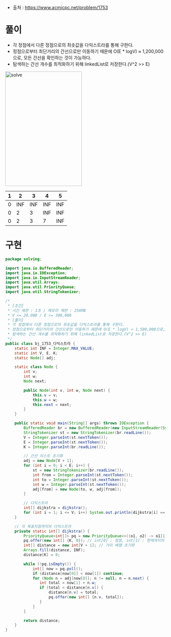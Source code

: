 - 출처 : https://www.acmicpc.net/problem/1753

# 풀이
- 각 정점에서 다른 정점으로의 최솟값을 다익스트라를 통해 구한다.
- 정점으로부터 최단거리의 간선으로만 이동하기 때문에 O(E * logV) ≈ 1,200,000으로, 모든 간선을 확인하는 것이 가능하다.
- 탐색하는 간선 개수를 최적화하기 위해 linkedList로 저장한다.(V^2 >> E)
<img src="https://github.com/lynne921/Branch/assets/119817396/b88a69dc-e2ae-4033-a2a9-e6f94a929a0c" alt="solve" width="240" height="360"/>

| 1 | 2 | 3 | 4 | 5 | 
|---|---|---|---|---|
| 0 | INF | INF | INF | INF |
| 0 | 2 | 3 | INF | INF |
| 0 | 2 | 3 | 7 | INF |

# 구현
```java
package solving;

import java.io.BufferedReader;
import java.io.IOException;
import java.io.InputStreamReader;
import java.util.Arrays;
import java.util.PriorityQueue;
import java.util.StringTokenizer;

/*
 * [조건]
 * 시간 제한 : 1초 / 메모리 제한 : 256MB
 * V <= 20,000 / E <= 300,000
 * [풀이]
 * 각 정점에서 다른 정점으로의 최솟값을 다익스트라를 통해 구한다.
 * 정점으로부터 최단거리의 간선으로만 이동하기 때문에 O(E * logV) ≈ 1,500,000으로, 모든 간선을 확인하는 것이 가능하다.
 * 탐색하는 간선 개수를 최적화하기 위해 linkedList로 저장한다.(V^2 >> E)
 */
public class bj_1753_다익스트라 {
    static int INF = Integer.MAX_VALUE;
    static int V, E, K;
    static Node[] adj;

    static class Node {
        int v;
        int w;
        Node next;

        public Node(int v, int w, Node next) {
            this.v = v;
            this.w = w;
            this.next = next;
        }
    }

    public static void main(String[] args) throws IOException {
        BufferedReader br = new BufferedReader(new InputStreamReader(System.in));
        StringTokenizer st = new StringTokenizer(br.readLine());
        V = Integer.parseInt(st.nextToken());
        E = Integer.parseInt(st.nextToken());
        K = Integer.parseInt(br.readLine());

        // 간선 리스트 초기화
        adj = new Node[V + 1];
        for (int i = 0; i < E; i++) {
            st = new StringTokenizer(br.readLine());
            int from = Integer.parseInt(st.nextToken());
            int to = Integer.parseInt(st.nextToken());
            int w = Integer.parseInt(st.nextToken());
            adj[from] = new Node(to, w, adj[from]);
        }

        // 다익스트라
        int[] dijkstra = dijkstra();
        for (int i = 1; i <= V; i++) System.out.println(dijkstra[i] == INF? "INF" : dijkstra[i]);
    }

    // 각 목표지점까지의 다익스트라
    private static int[] dijkstra() {
        PriorityQueue<int[]> pq = new PriorityQueue<>((o1, o2) -> o1[1] - o2[1]); // 가중치의 최솟값 저장
        pq.offer(new int[] {K, 0}); // int[0] : 정점, int[1] : 현재까지의 최단경로
        int[] distance = new int[V + 1]; // 거리 배열 초기화
        Arrays.fill(distance, INF);
        distance[K] = 0;

        while (!pq.isEmpty()) {
            int[] now = pq.poll();
            if (distance[now[0]] < now[1]) continue;
            for (Node n = adj[now[0]]; n != null; n = n.next) {
               int total = now[1] + n.w;
               if (total < distance[n.v]) {
                   distance[n.v] = total;
                   pq.offer(new int[] {n.v, total});
               }
            }
        }

        return distance;
    }
}

```

